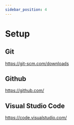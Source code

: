 ```yaml
---
sidebar_position: 4
---
```


# Setup

## Git
https://git-scm.com/downloads

## Github
https://github.com/

## Visual Studio Code
https://code.visualstudio.com/


